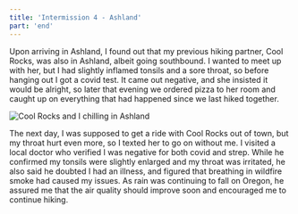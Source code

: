 ```yaml
---
title: 'Intermission 4 - Ashland'
part: 'end'
---
```


<script lang="ts">
import Images from '$lib/components/Images.svelte';
</script>

Upon arriving in Ashland, I found out that my previous hiking partner, Cool Rocks, was also in Ashland, albeit going
southbound. I wanted to meet up with her, but I had slightly inflamed tonsils and a sore throat, so before hanging out I
got a covid test. It came out negative, and she insisted it would be alright, so later that evening we ordered pizza to
her room and caught up on everything that had happened since we last hiked together.

![Cool Rocks and I chilling in Ashland](https://cdn.jeeveshikedthepct.com/images/0df8efba-c255-4363-2fb4-0bf5ff545200.jpeg)

The next day, I was supposed to get a ride with Cool Rocks out of town, but my throat hurt even more, so I texted her to
go on without me. I visited a local doctor who verified I was negative for both covid and strep. While he confirmed my
tonsils were slightly enlarged and my throat was irritated, he also said he doubted I had an illness, and figured that
breathing in wildfire smoke had caused my issues. As rain was continuing to fall on Oregon, he assured me that the air
quality should improve soon and encouraged me to continue hiking.
